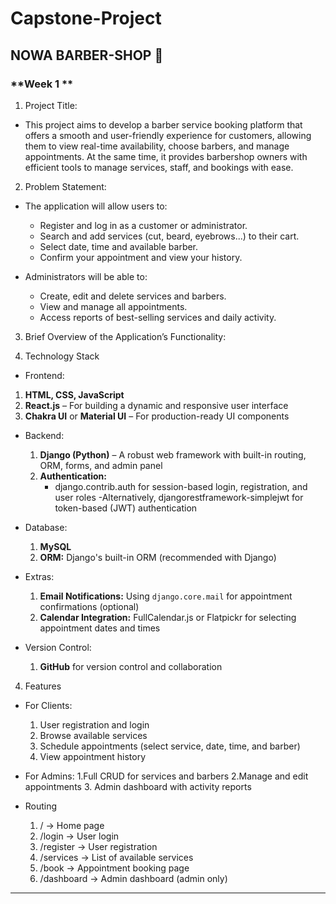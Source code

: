# **Capstone-Project**
## **NOWA BARBER-SHOP** 💈

### **Week 1 **
1. Project Title:
- This project aims to develop a barber service booking platform that offers a smooth and user-friendly experience for customers, allowing them to view real-time availability, choose barbers, and manage appointments. At the same time, it provides barbershop owners with efficient tools to manage services, staff, and bookings with ease.
2. Problem Statement:
- The application will allow users to:

  - Register and log in as a customer or administrator.
  - Search and add services (cut, beard, eyebrows...) to their cart.
  - Select date, time and available barber.
  - Confirm your appointment and view your history.

- Administrators will be able to:

  - Create, edit and delete services and barbers.
  - View and manage all appointments.
  - Access reports of best-selling services and daily activity.

3. Brief Overview of the Application’s Functionality:
 

4. Technology Stack

 - Frontend:
  1.  **HTML, CSS, JavaScript**
  2. **React.js** – For building a dynamic and responsive user interface
  3. **Chakra UI** or **Material UI** – For production-ready UI components

- Backend:
    1. **Django (Python)** – A robust web framework with built-in routing, ORM, forms, and admin panel
    2. **Authentication:**
        - django.contrib.auth for session-based login, registration, and user roles
        -Alternatively, djangorestframework-simplejwt for token-based (JWT) authentication

- Database:
    1. **MySQL**
    2. **ORM:** Django's built-in ORM (recommended with Django)

- Extras:
    1. **Email Notifications:** Using `django.core.mail` for appointment confirmations (optional)
    2. **Calendar Integration:** FullCalendar.js or Flatpickr for selecting appointment dates and times

- Version Control:
    1. **GitHub** for version control and collaboration

4. Features

- For Clients:
    1. User registration and login
    2. Browse available services
    3. Schedule appointments (select service, date, time, and barber)
    4. View appointment history

- For Admins:
    1.Full CRUD for services and barbers
    2.Manage and edit appointments
    3. Admin dashboard with activity reports

- Routing

    1. / → Home page
    2. /login → User login
    3. /register → User registration
    4. /services → List of available services
    5. /book → Appointment booking page
    6. /dashboard → Admin dashboard (admin only)

---
